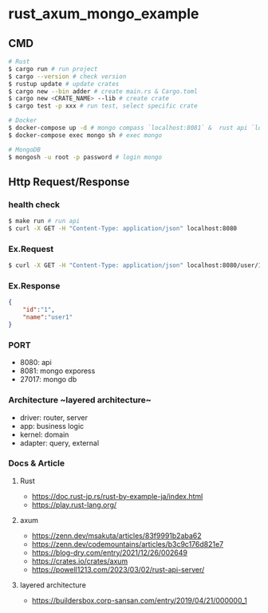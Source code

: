 # rust_axum_mongo_example

## CMD
```sh
# Rust
$ cargo run # run project
$ cargo --version # check version
$ rustup update # update crates
$ cargo new --bin adder # create main.rs & Cargo.toml
$ cargo new <CRATE_NAME> --lib # create crate
$ cargo test -p xxx # run test, select specific crate

# Docker
$ docker-compose up -d # mongo compass `localhost:8081` &  rust api `localhost:27017`
$ docker-compose exec mongo sh # exec mongo

# MongoDB
$ mongosh -u root -p password # login mongo
```

## Http Request/Response
### health check
```sh
$ make run # run api
$ curl -X GET -H "Content-Type: application/json" localhost:8080
```
### Ex.Request
```sh
$ curl -X GET -H "Content-Type: application/json" localhost:8080/user/1
```
### Ex.Response
```json
{
    "id":"1",
    "name":"user1"
}
```

### PORT
* 8080: api  
* 8081: mongo exporess
* 27017: mongo db  
 

### Architecture ~layered architecture~
- driver: router, server
- app: business logic 
- kernel: domain 
- adapter: query, external

### Docs & Article
1. Rust
    - https://doc.rust-jp.rs/rust-by-example-ja/index.html
    - https://play.rust-lang.org/

2. axum
    - https://zenn.dev/msakuta/articles/83f9991b2aba62
    - https://zenn.dev/codemountains/articles/b3c9c176d821e7
    - https://blog-dry.com/entry/2021/12/26/002649
    - https://crates.io/crates/axum
    - https://powell1213.com/2023/03/02/rust-api-server/

3. layered architecture
    - https://buildersbox.corp-sansan.com/entry/2019/04/21/000000_1
    